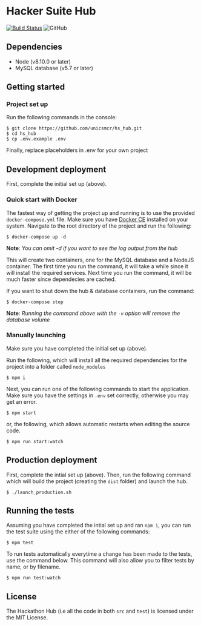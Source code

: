 # Hacker Suite Hub

[![Build Status](https://travis-ci.org/unicsmcr/hs_hub.svg?branch=master)](https://travis-ci.org/unicsmcr/hs_hub)
![GitHub](https://img.shields.io/github/license/unicsmcr/hs_hub.svg)

## Dependencies

 - Node (v8.10.0 or later)
 - MySQL database (v5.7 or later)

## Getting started
### Project set up
Run the following commands in the console:
```
$ git clone https://github.com/unicsmcr/hs_hub.git
$ cd hs_hub
$ cp .env.example .env
```

Finally, replace placeholders in .env for your own project

## Development deployment
First, complete the initial set up (above).

### Quick start with Docker
The fastest way of getting the project up and running is to use the provided `docker-compose.yml` file. Make sure you have [Docker CE](https://docs.docker.com/install/) installed on your system. Navigate to the root directory of the project and run the following:
```
$ docker-compose up -d
```
**Note**: *You can omit -d if you want to see the log output from the hub*

This will create two containers, one for the MySQL database and a NodeJS container. The first time you run the command, it will take a while since it will install the required services. Next time you run the command, it will be much faster since dependecies are cached.

If you want to shut down the hub & database containers, run the command:
```
$ docker-compose stop
```
**Note**: *Running the command above with the `-v` option will remove the database volume*

### Manually launching
Make sure you have completed the initial set up (above).

Run the following, which will install all the required dependencies for the project into a folder called `node_modules`
```
$ npm i
```
Next, you can run one of the following commands to start the application. Make sure you have the settings in `.env` set correctly, otherwise you may get an error.
```
$ npm start
```
or, the following, which allows automatic restarts when editing the source code.
```
$ npm run start:watch
```
 
## Production deployment
First, complete the intial set up (above). Then, run the following command which will build the project (creating the `dist` folder) and launch the hub.
```
$ ./launch_production.sh
```

## Running the tests
Assuming you have completed the intial set up and ran `npm i`, you can run the test suite using the either of the following commands:
```
$ npm test
```
To run tests automatically everytime a change has been made to the tests, use the command below. This command will also allow you to filter tests by name, or by filename.
```
$ npm run test:watch
```` 

 ## License
 The Hackathon Hub (i.e all the code in both `src` and `test`) is licensed under the MIT License.
